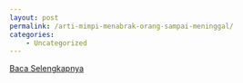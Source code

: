 ```yaml
---
layout: post
permalink: /arti-mimpi-menabrak-orang-sampai-meninggal/
categories:
    - Uncategorized
---
```


[Baca Selengkapnya](/01)